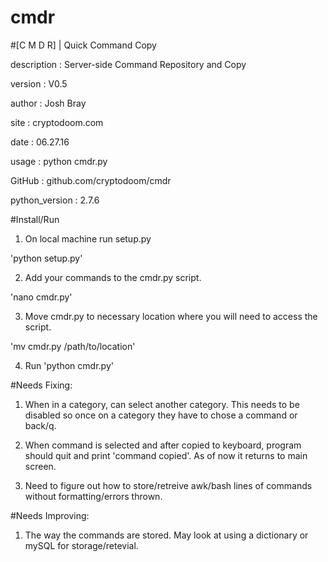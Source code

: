 # cmdr
#[C M D R] | Quick Command Copy

description     : Server-side Command Repository and Copy

version         : V0.5

author          : Josh Bray

site            : cryptodoom.com

date            : 06.27.16

usage           : python cmdr.py

GitHub          : github.com/cryptodoom/cmdr

python_version  : 2.7.6


#Install/Run

1) On local machine run setup.py

'python setup.py'


2) Add your commands to the cmdr.py script.

'nano cmdr.py'


3) Move cmdr.py to necessary location where you will need to access the script.

'mv cmdr.py /path/to/location'


4) Run 'python cmdr.py'


#Needs Fixing:

1) When in a category, can select another category.  This needs to be disabled so once on a category they have to chose a command or back/q.

2) When command is selected and after copied to keyboard, program should quit and print 'command copied'.  As of now it returns to main screen.

3) Need to figure out how to store/retreive awk/bash lines of commands without formatting/errors thrown.

#Needs Improving:

1) The way the commands are stored.  May look at using a dictionary or mySQL for storage/retevial.

